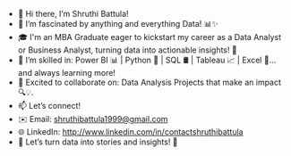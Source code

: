 - 👋 Hi there, I’m Shruthi Battula!
- 👀 I’m fascinated by anything and everything Data! 📊✨
- 🎓 I'm an MBA Graduate eager to kickstart my career as a Data Analyst or Business Analyst, turning data into actionable insights! 🚀
- 🌱 I’m skilled in: Power BI 📊 | Python 🐍 | SQL 🛢️ | Tableau 📈 | Excel 📑... and always learning more!
- 💞️ Excited to collaborate on: Data Analysis Projects that make an impact 🔍💡.
- 📫 Let’s connect!
- ✉️ Email: shruthibattula1999@gmail.com
- 🌐 LinkedIn: http://www.linkedin.com/in/contactshruthibattula
- 🎯 Let’s turn data into stories and insights! 🌟


<!---
shruthibattula26/shruthibattula26 is a ✨ special ✨ repository because its `README.md` (this file) appears on your GitHub profile.
You can click the Preview link to take a look at your changes.
--->
